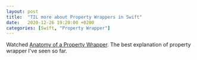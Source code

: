 ```yaml
---
layout: post
title:  "TIL more about Property Wrappers in Swift"
date:   2020-12-26 19:20:00 +0200
categories: [Swift, "Property Wrapper"]
---
```

Watched [Anatomy of a Property Wrapper](https://cocoacasts.com/working-with-property-wrappers-in-swift-anatomy-of-a-property-wrapper). The best explanation of property wrapper I've seen so far.
